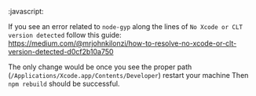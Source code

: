 :javascript:

If you see an error related to `node-gyp` along the lines of `No Xcode or CLT version detected` follow this guide: https://medium.com/@mrjohnkilonzi/how-to-resolve-no-xcode-or-clt-version-detected-d0cf2b10a750

The only change would be once you see the proper path (`/Applications/Xcode.app/Contents/Developer`) restart your machine
Then `npm rebuild` should be successful.
